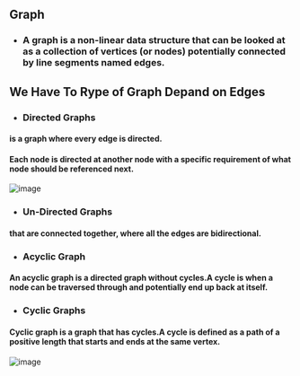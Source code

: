 ## Graph
- ### A graph is a non-linear data structure that can be looked at as a collection of vertices (or nodes) potentially connected by line segments named edges.

## We Have To Rype of Graph Depand on Edges

- ### Directed Graphs 
####  is a graph where every edge is directed.
####  Each node is directed at another node with a specific requirement of what node should be referenced next.

![image](https://upload.wikimedia.org/wikipedia/commons/thumb/5/51/Directed_graph.svg/1280px-Directed_graph.svg.png)


- ### Un-Directed Graphs
#### that are connected together, where all the edges are bidirectional.


- ### Acyclic Graph
#### An acyclic graph is a directed graph without cycles.A cycle is when a node can be traversed through and potentially end up back at itself.

- ### Cyclic Graphs
####  Cyclic graph is a graph that has cycles.A cycle is defined as a path of a positive length that starts and ends at the same vertex.
![image](https://i.stack.imgur.com/3SlGc.jpg)

